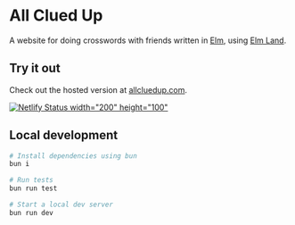 # All Clued Up

A website for doing crosswords with friends written in [Elm](https://elm-lang.org), using [Elm Land](https://elm.land).

## Try it out

Check out the hosted version at [allcluedup.com](https://allcluedup.com/).

[![Netlify Status width="200" height="100"](https://api.netlify.com/api/v1/badges/1914f9f6-3bbd-4f8a-ac5f-9a1a55d9e8e7/deploy-status)](https://app.netlify.com/sites/coopcrossword/deploys)

## Local development

```bash
# Install dependencies using bun
bun i

# Run tests
bun run test

# Start a local dev server
bun run dev
```
